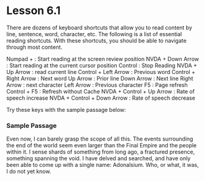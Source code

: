 # Lesson 6.1

There are dozens of keyboard shortcuts that allow you to read content by
line, sentence, word, character, etc. The following is a list of
essential reading shortcuts. With these shortcuts, you should be able to
navigate through most content.

Numpad +
:   Start reading at the screen review position
NVDA + Down Arrow
:   Start reading at the current cursor position
Control
:   Stop Reading
NVDA + Up Arrow
:   read current line
Control + Left Arrow
:   Previous word
Control + Right Arrow
:   Next word
Up Arrow
:   Prior line
Down Arrow
:   Next line
Right Arrow
:   next character
Left Arrow
:   Previous character
F5
:   Page refresh
Control + F5
:   Refresh without Cache
NVDA + Control + Up Arrow
:   Rate of speech increase
NVDA + Control + Down Arrow
:   Rate of speech decrease

Try these keys with the sample passage below:

### Sample Passage

Even now, I can barely grasp the scope of all this. The events surrounding the end of the world seem even larger than the Final Empire and the people within it. I sense shards of something from long ago, a fractured presence, something spanning the void.
I have delved and searched, and have only been able to come up with a single name: Adonalsium. Who, or what, it was, I do not yet know.
